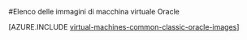 <properties
  pageTitle="Elenco delle immagini di macchine Virtuali Oracle | Microsoft Azure"
  description="Ottenere l'elenco delle immagini Oracle nella raccolta di Azure e imparare a creare una macchina virtuale Oracle."
  services="virtual-machines-windows"
  documentationCenter=""
  authors="rickstercdn"
  manager="timlt"
  editor=""
  tags="azure-service-management, azure-resource-manager"/>

<tags
  ms.service="virtual-machines-windows"
  ms.devlang="na"
  ms.topic="article"
  ms.tgt_pltfrm="vm-windows"
  ms.workload="infrastructure-services"
  ms.date="09/06/2016"
  ms.author="rclaus" />

#<a name="list-of-oracle-virtual-machine-images"></a>Elenco delle immagini di macchina virtuale Oracle

[AZURE.INCLUDE [virtual-machines-common-classic-oracle-images](../../includes/virtual-machines-common-classic-oracle-images.md)]
